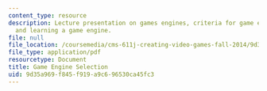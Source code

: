```yaml
---
content_type: resource
description: Lecture presentation on games engines, criteria for game engine selection,
  and learning a game engine.
file: null
file_location: /coursemedia/cms-611j-creating-video-games-fall-2014/9d35a969f845f919a9c696530ca45fc3_MITCMS_611JF14_Game_Engine.pdf
file_type: application/pdf
resourcetype: Document
title: Game Engine Selection
uid: 9d35a969-f845-f919-a9c6-96530ca45fc3
---
```

